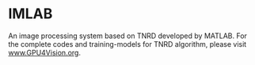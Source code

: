 # IMLAB
An image processing system based on TNRD developed by MATLAB.
For the complete codes and training-models for TNRD algorithm, please visit www.GPU4Vision.org.

